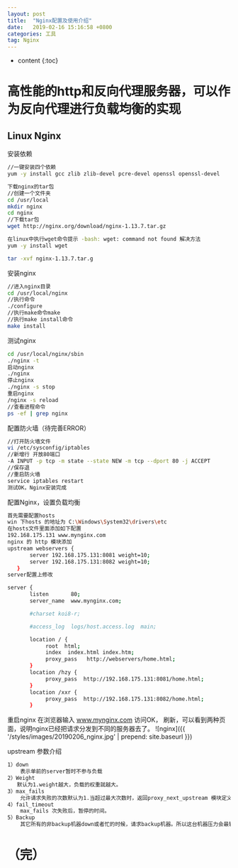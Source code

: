 ```yaml
---
layout: post
title:  "Nginx配置及使用介绍"
date:   2019-02-16 15:16:58 +0800
categories: 工具
tag: Nginx
---
```


* content
{:toc}



高性能的http和反向代理服务器，可以作为反向代理进行负载均衡的实现				
======


Linux Nginx
------



安装依赖
```bash
//一键安装四个依赖
yum -y install gcc zlib zlib-devel pcre-devel openssl openssl-devel

下载nginx的tar包
//创建一个文件夹
cd /usr/local
mkdir nginx
cd nginx
//下载tar包
wget http://nginx.org/download/nginx-1.13.7.tar.gz

在linux中执行wget命令提示 -bash: wget: command not found 解决方法
yum -y install wget

tar -xvf nginx-1.13.7.tar.g
```

安装nginx
```bash
//进入nginx目录
cd /usr/local/nginx
//执行命令
./configure
//执行make命令make
//执行make install命令
make install
```

测试nginx
```bash
cd /usr/local/nginx/sbin
./nginx -t
启动nginx
./nginx
停止nginx
./nginx -s stop
重启nginx
/nginx -s reload
//查看进程命令
ps -ef | grep nginx
```

配置防火墙（待完善ERROR）
```bash
//打开防火墙文件
vi /etc/sysconfig/iptables
//新增行 开放80端口
-A INPUT -p tcp -m state --state NEW -m tcp --dport 80 -j ACCEPT
//保存退
//重启防火墙
service iptables restart
测试OK，Nginx安装完成
```

配置Nginx，设置负载均衡
```bash
首先需要配置hosts
win 下hosts 的地址为 C:\Windows\System32\drivers\etc
在hosts文件里面添加如下配置
192.168.175.131 www.mynginx.com
nginx 的 http 模块添加
upstream webservers {
       server 192.168.175.131:8081 weight=10;
       server 192.168.175.131:8082 weight=10;
   }
server配置上修改

server {
       listen       80;
       server_name  www.mynginx.com;

       #charset koi8-r;

       #access_log  logs/host.access.log  main;

       location / {
            root  html;
            index  index.html index.htm;
            proxy_pass   http://webservers/home.html;
       }
       location /hzy {
            proxy_pass  http://192.168.175.131:8081/home.html;
       }
       location /xxr {
            proxy_pass  http://192.168.175.131:8082/home.html;
       }
```

重启nginx
在浏览器输入 www.mynginx.com 访问OK， 刷新，可以看到两种页面，说明nginx已经把请求分发到不同的服务器去了。
![nginx]({{ '/styles/images/20190206_nginx.jpg' | prepend: site.baseurl  }})

upstream 参数介绍
```bash
1）down
    表示单前的server暂时不参与负载
2）Weight
   默认为1.weight越大，负载的权重就越大。
3）max_fails
    允许请求失败的次数默认为1.当超过最大次数时，返回proxy_next_upstream 模块定义的错误
4）fail_timeout
    max_fails 次失败后，暂停的时间。
5）Backup
    其它所有的非backup机器down或者忙的时候，请求backup机器。所以这台机器压力会最轻。
```



（完）
======

